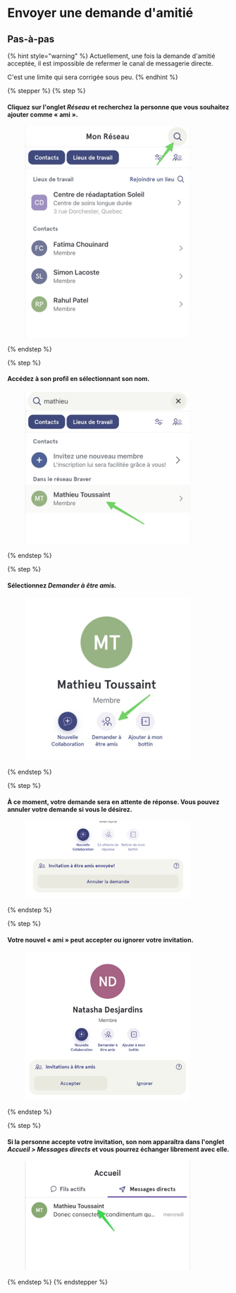# Envoyer une demande d'amitié

## Pas-à-pas

{% hint style="warning" %}
Actuellement, une fois la demande d'amitié acceptée, il est impossible de refermer le canal de messagerie directe.

C'est une limite qui sera corrigée sous peu.
{% endhint %}

{% stepper %}
{% step %}
#### Cliquez sur l'onglet _Réseau_ et recherchez la personne que vous souhaitez ajouter comme « ami ».

<div align="left"><figure><img src="../../.gitbook/assets/envoyer-une-demande-damitie - Step 2.jpeg" alt="" width="375"><figcaption></figcaption></figure></div>
{% endstep %}

{% step %}
#### Accédez à son profil en sélectionnant son nom.

<div align="left"><figure><img src="../../.gitbook/assets/envoyer-une-demande-damitie - Step 3.jpeg" alt="" width="375"><figcaption></figcaption></figure></div>
{% endstep %}

{% step %}
#### Sélectionnez _Demander à être amis._

<div align="left"><figure><img src="../../.gitbook/assets/envoyer-une-demande-damitie - Step 4.jpeg" alt="" width="375"><figcaption></figcaption></figure></div>
{% endstep %}

{% step %}
#### À ce moment, votre demande sera en attente de réponse. Vous pouvez annuler votre demande si vous le désirez.

<div align="left"><figure><img src="../../.gitbook/assets/envoyer-une-demande-damitie - Step 5.jpeg" alt="" width="375"><figcaption></figcaption></figure></div>
{% endstep %}

{% step %}
#### Votre nouvel « ami » peut accepter ou ignorer votre invitation.

<div align="left"><figure><img src="../../.gitbook/assets/envoyer-une-demande-damitie - Step 6.jpeg" alt="" width="375"><figcaption></figcaption></figure></div>
{% endstep %}

{% step %}
#### Si la personne accepte votre invitation, son nom apparaîtra dans l'onglet _Accueil > Messages directs_ et vous pourrez échanger librement avec elle.

<div align="left"><figure><img src="../../.gitbook/assets/envoyer-une-demande-damitie - Step 7.jpeg" alt="" width="375"><figcaption></figcaption></figure></div>
{% endstep %}
{% endstepper %}

